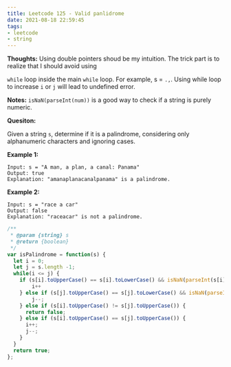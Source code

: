```yaml
---
title: Leetcode 125 - Valid panlidrome
date: 2021-08-18 22:59:45
tags:
- leetcode
- string
---
```

**Thoughts:** Using double pointers shoud be my intuition. The trick part is to realize that I should avoid using 

   `while` loop inside the main `while` loop. For example,  s = `.,`. Using while loop to increase `i` or `j` will lead to undefined error.  

   **Notes:** `isNaN(parseInt(num))` is a good way to check if a string is purely numeric. 

   **Quesiton:**

   Given a string `s`, determine if it is a palindrome, considering only alphanumeric characters and ignoring cases. 

   **Example 1:**

   ```
   Input: s = "A man, a plan, a canal: Panama"
   Output: true
   Explanation: "amanaplanacanalpanama" is a palindrome.
   ```

   **Example 2:**

   ```
   Input: s = "race a car"
   Output: false
   Explanation: "raceacar" is not a palindrome.
   ```

   ```javascript
   /**
    * @param {string} s
    * @return {boolean}
    */
   var isPalindrome = function(s) {
     let i = 0;
     let j = s.length -1;
     while(i <= j) {
       if (s[i].toUpperCase() == s[i].toLowerCase() && isNaN(parseInt(s[i]))) {
           i++
       } else if (s[j].toUpperCase() == s[j].toLowerCase() && isNaN(parseInt(s[j]))) {
           j--;
       } else if (s[i].toUpperCase() != s[j].toUpperCase()) {
         return false;
       } else if (s[i].toUpperCase() == s[j].toUpperCase()) {
         i++;
         j--;
       }
     }
     return true;
   };
   ```
